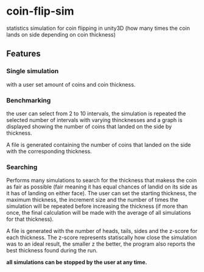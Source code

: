 # coin-flip-sim
statistics simulation for coin flipping in unity3D (how many times the coin lands on side depending on coin thickness)

## Features

### Single simulation

with a user set amount of coins and coin thickness.

### Benchmarking

the user can select from 2 to 10 intervals, the simulation is repeated the selected number of intervals with varying thincknesses and a graph is displayed showing the number of coins that landed on the side by thickness.

A file is generated containing the number of coins that landed on the side with the corresponding thickness.

### Searching

Performs many simulations to search for the thickness that makess the coin as fair as possible (fair meaning it has equal chances of landid on its side as it has of landing on either face). The user can set the starting thickness, the maximum thickness, the increment size and the number of times the simulation will be repeated before increasing the thickness (if more than once, the final calculation will be made with the average of all simulations for that thickness).

A file is generated with the number of heads, tails, sides and the z-score for each thickness. The z-score represents statiscally how close the simulation was to an ideal result, the smaller z the better, the program also reports the best thickness found during the run.

**all simulations can be stopped by the user at any time.**
